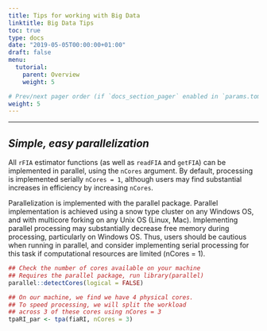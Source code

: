 ```yaml
---
title: Tips for working with Big Data
linktitle: Big Data Tips
toc: true
type: docs
date: "2019-05-05T00:00:00+01:00"
draft: false
menu:
  tutorial:
    parent: Overview
    weight: 5

# Prev/next pager order (if `docs_section_pager` enabled in `params.toml`)
weight: 5
---
```


___



## _**Simple, easy parallelization**_
All `rFIA` estimator functions (as well as `readFIA` and `getFIA`) can be implemented in parallel, using the `nCores` argument. By default, processing is implemented serially `nCores = 1`, although users may find substantial increases in efficiency by increasing `nCores`. 

Parallelization is implemented with the parallel package. Parallel implementation is achieved using a snow type cluster on any Windows OS, and with multicore forking on any Unix OS (Linux, Mac). Implementing parallel processing may substantially decrease free memory during processing, particularly on Windows OS. Thus, users should be cautious when running in parallel, and consider implementing serial processing for this task if computational resources are limited (nCores = 1).


```r
## Check the number of cores available on your machine 
## Requires the parallel package, run library(parallel)
parallel::detectCores(logical = FALSE)

## On our machine, we find we have 4 physical cores. 
## To speed processing, we will split the workload 
## across 3 of these cores using nCores = 3
tpaRI_par <- tpa(fiaRI, nCores = 3)
```
<br>
